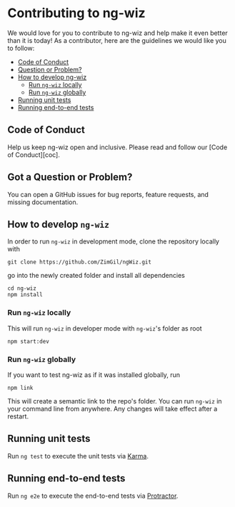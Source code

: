 # Contributing to ng-wiz

We would love for you to contribute to ng-wiz and help make it even better than it is
today! As a contributor, here are the guidelines we would like you to follow:

 - [Code of Conduct](#coc)
 - [Question or Problem?](#question)
 - [How to develop ng-wiz](#development)
   - [Run `ng-wiz` locally](#run-locally)
   - [Run `ng-wiz` globally](#run-globally)
 - [Running unit tests](#unit-tests)
 - [Running end-to-end tests](#ee-tests)

## <a name="coc"></a> Code of Conduct
Help us keep ng-wiz open and inclusive. Please read and follow our [Code of Conduct][coc].

## <a name="question"></a> Got a Question or Problem?

You can open a GitHub issues for bug reports, feature requests, and missing documentation.

## <a name="development"></a> How to develop `ng-wiz`

In order to run `ng-wiz` in development mode, clone the repository locally with
```
git clone https://github.com/ZimGil/ngWiz.git
```

go into the newly created folder and install all dependencies 
```
cd ng-wiz
npm install
```

### <a name="run-locally"></a> Run `ng-wiz` locally
This will run `ng-wiz` in developer mode with
`ng-wiz`'s folder as root
```
npm start:dev
```

### <a name="run-globally"></a> Run `ng-wiz` globally
If you want to test ng-wiz as if it was installed globally, run
```
npm link
```
This will create a semantic link to the repo's folder. You can run `ng-wiz` in your command line
from anywhere. Any changes will take effect after a restart.

## <a name="unit-tests"></a> Running unit tests

Run `ng test` to execute the unit tests via [Karma](https://karma-runner.github.io).

## <a name="ee-tests"></a> Running end-to-end tests

Run `ng e2e` to execute the end-to-end tests via [Protractor](http://www.protractortest.org/).
